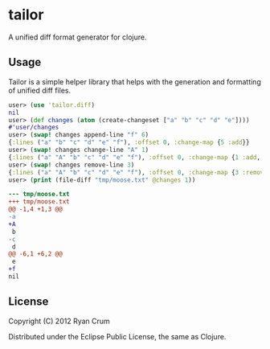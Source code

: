 # tailor

A unified diff format generator for clojure.

## Usage

Tailor is a simple helper library that helps with the generation and formatting of unified diff files.

```clojure
user> (use 'tailor.diff)
nil
user> (def changes (atom (create-changeset ["a" "b" "c" "d" "e"])))
#'user/changes
user> (swap! changes append-line "f" 6)
{:lines ("a" "b" "c" "d" "e" "f"), :offset 0, :change-map {5 :add}}
user> (swap! changes change-line "A" 1)
{:lines ("a" "A" "b" "c" "d" "e" "f"), :offset 0, :change-map {1 :add, 6 :add, 0 :remove}}
user> (swap! changes remove-line 3)
{:lines ("a" "A" "b" "c" "d" "e" "f"), :offset 0, :change-map {3 :remove, 1 :add, 6 :add, 0 :remove}}
user> (print (file-diff "tmp/moose.txt" @changes 1))
```
```diff
--- tmp/moose.txt
+++ tmp/moose.txt
@@ -1,4 +1,3 @@
-a
+A
 b
-c
 d
@@ -6,1 +6,2 @@
 e
+f
nil
````


## License

Copyright (C) 2012 Ryan Crum

Distributed under the Eclipse Public License, the same as Clojure.
